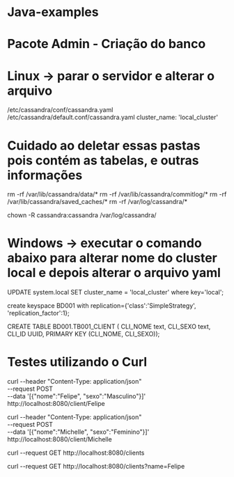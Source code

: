 # Java-examples 

# Pacote Admin - Criação do banco

# Linux -> parar o servidor e alterar o arquivo
/etc/cassandra/conf/cassandra.yaml
/etc/cassandra/default.conf/cassandra.yaml
    cluster_name: 'local_cluster'

# Cuidado ao deletar essas pastas pois contém as tabelas, e outras informações
rm -rf /var/lib/cassandra/data/*
rm -rf /var/lib/cassandra/commitlog/*
rm -rf /var/lib/cassandra/saved_caches/*
rm -rf /var/log/cassandra/*

chown -R cassandra:cassandra /var/log/cassandra/

# Windows -> executar o comando abaixo para alterar nome do cluster local e depois alterar o arquivo yaml
UPDATE system.local SET cluster_name = 'local_cluster' where key='local';

create keyspace BD001 with replication={'class':'SimpleStrategy', 'replication_factor':1};

CREATE TABLE BD001.TB001_CLIENT (
CLI_NOME text,
CLI_SEXO text,
CLI_ID UUID,
PRIMARY KEY (CLI_NOME, CLI_SEXO)); 

# Testes utilizando o Curl
curl --header "Content-Type: application/json" \
  --request POST \
  --data '[{"nome":"Felipe", "sexo":"Masculino"}]' \
  http://localhost:8080/client/Felipe
  
curl --header "Content-Type: application/json" \
  --request POST \
  --data '[{"nome":"Michelle", "sexo":"Feminino"}]' \
  http://localhost:8080/client/Michelle
  
curl --request GET http://localhost:8080/clients

curl --request GET http://localhost:8080/clients?name=Felipe
